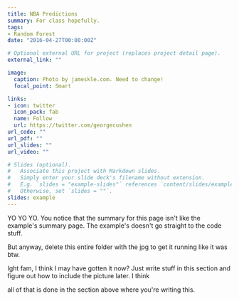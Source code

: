 ```yaml
---
title: NBA Predictions
summary: For class hopefully. 
tags:
- Random Forest
date: "2016-04-27T00:00:00Z"

# Optional external URL for project (replaces project detail page).
external_link: ""

image:
  caption: Photo by jameskle.com. Need to change!
  focal_point: Smart

links:
- icon: twitter
  icon_pack: fab
  name: Follow
  url: https://twitter.com/georgecushen
url_code: ""
url_pdf: ""
url_slides: ""
url_video: ""

# Slides (optional).
#   Associate this project with Markdown slides.
#   Simply enter your slide deck's filename without extension.
#   E.g. `slides = "example-slides"` references `content/slides/example-slides.md`.
#   Otherwise, set `slides = ""`.
slides: example
---
```


YO YO YO. You notice that the summary for this page isn't like the example's summary page. The example's doesn't go straight to the code stuff. 

But anyway, delete this entire folder with the jpg to get it running like it was btw. 

Ight fam, I think I may have gotten it now? Just write stuff in this section and figure out how to include the picture later. I think 

all of that is done in the section above where you're writing this. 
